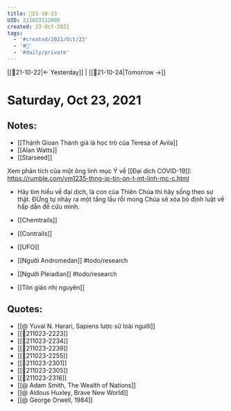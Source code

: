 ```yaml
---
title: 📝21-10-23
UID: 211023112005
created: 23-Oct-2021
tags:
  - '#created/2021/Oct/23'
  - '#📅'
  - '#daily/private'
---
```

[[📝21-10-22|<- Yesterday]] | [[📝21-10-24|Tomorrow ->]]
# Saturday, Oct 23, 2021

## Notes:
- [[Thánh Gioan Thánh giá là học trò của Teresa of Avila]]
- [[Alan Watts]]
- [[Starseed]]

Xem phân tích của một ông linh mục Ý về [[Đại dịch COVID-19]]: https://rumble.com/vm1235-thng-ip-tin-on-t-mt-linh-mc-c.html
- Hãy tìm hiểu về đại dịch, là con của Thiên Chúa thì hãy sống theo sự thật. ĐỪng tự nhảy ra một tầng lầu rồi mong Chúa sẽ xóa bỏ định luật về hấp dẫn để cứu mình.

- [[Chemtrails]]
- [[Contrails]]
- [[UFO]]
- [[Người Andromedan]] #todo/research 
- [[Người Pleiadian]] #todo/research 
- [[Tôn giáo nhị nguyên]]

## Quotes:
- [[@ Yuval N. Harari, Sapiens lược sử loài người]]
- [[💬211023-2223]]
- [[💬211023-2234]]
- [[💬211023-2239]]
- [[💬211023-2255]]
- [[💬211023-2301]]
- [[💬211023-2305]]
- [[💬211023-2316]]
- [[@ Adam Smith, The Wealth of Nations]]
- [[@ Aldous Huxley, Brave New World]]
- [[@ George Orwell, 1984]]